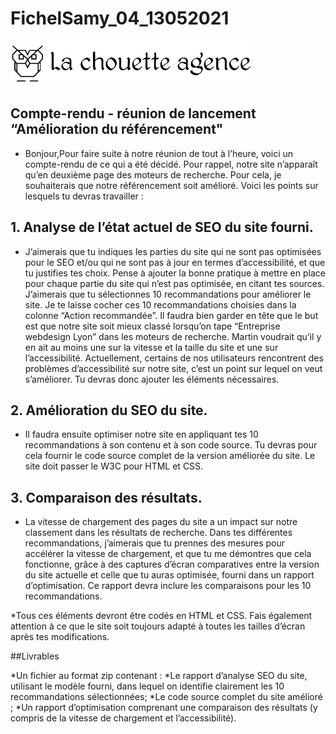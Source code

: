 # FichelSamy_04_13052021

![La chouette agence Projet 4](https://github.com/Samy-Fichel/FichelSamy_04_13052021/blob/master/img/la-chouette-agence.png)

## Compte-rendu - réunion de lancement “Amélioration du référencement"

* Bonjour,Pour faire suite à notre réunion de tout à l’heure, voici un compte-rendu de ce qui a été décidé.
  Pour rappel, notre site n’apparaît qu’en deuxième page des moteurs de recherche. Pour cela, je souhaiterais que notre référencement soit amélioré.
  Voici les points sur lesquels tu devras travailler : 

## 1. Analyse de l’état actuel de SEO du site fourni. 
* J’aimerais que tu indiques les parties du site qui ne sont pas optimisées pour le SEO et/ou qui ne sont pas à jour en termes d’accessibilité, et que tu justifies tes choix. 
  Pense à ajouter la bonne pratique à mettre en place pour chaque partie du site qui n’est pas optimisée, en citant tes sources. 
  J’aimerais que tu sélectionnes 10 recommandations pour améliorer le site.
  Je te laisse cocher ces 10 recommandations choisies dans la colonne “Action recommandée”.
  Il faudra bien garder en tête que le but est que notre site soit mieux classé lorsqu’on tape “Entreprise webdesign Lyon” dans les moteurs de recherche.
  Martin voudrait qu’il y en ait au moins une sur la vitesse et la taille du site et une sur l’accessibilité. Actuellement, certains de nos utilisateurs rencontrent des problèmes d’accessibilité sur notre site, c’est un point sur lequel on veut s’améliorer. 
  Tu devras donc ajouter les éléments nécessaires.

## 2. Amélioration du SEO du site. 
* Il faudra ensuite optimiser notre site en appliquant tes 10 recommandations à son contenu et à son code source.
  Tu devras pour cela fournir le code source complet de la version améliorée du site. 
  Le site doit passer le W3C pour HTML et CSS.

## 3. Comparaison des résultats.
* La vitesse de chargement des pages du site a un impact sur notre classement dans les résultats de recherche.
  Dans tes différentes recommandations, j’aimerais que tu prennes des mesures pour accélérer la vitesse de chargement, et que tu me démontres que cela fonctionne, grâce à des captures d’écran comparatives entre la version du site actuelle et celle que tu auras optimisée, fourni dans un rapport d’optimisation. 
  Ce rapport devra inclure les comparaisons pour les 10 recommandations.
  
*Tous ces éléments devront être codés en HTML et CSS.
 Fais également attention à ce que le site soit toujours adapté à toutes les tailles d’écran après tes modifications.
 
##Livrables

*Un fichier au format zip contenant : 
*Le rapport d’analyse SEO du site, utilisant le modèle fourni, dans lequel on identifie clairement les 10 recommandations sélectionnées;
*Le code source complet du site amélioré ;
*Un rapport d’optimisation comprenant une comparaison des résultats (y compris de la vitesse de chargement et l’accessibilité).
 
